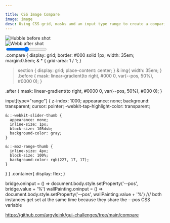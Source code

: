 ```yaml
---

title: CSS Image Compare 
image: image
desc: Using CSS grid, masks and an input type range to create a comparison component. 
---
```



<html-code>
<section class="container">
     <div class="compare">
        <section class="before">
            <img src="/WPP/sampleImages/southern-ring-nebula-before.jpg" alt="Hubble before shot">
        </section>
        <section class="after">
            <img src="/WPP/sampleImages/southern-ring-nebula-after.jpg" alt="Webb after shot">
        </section>
        <input type="range" id="bridge" step="0.1">
    </div>
</section>
</html-code>

<css-code>
.compare {
  display: grid;
  border: #000 solid 1px;
  width: 35em;
  margin:0.5em;
  & * {
    grid-area: 1 / 1;
  }
  
  > section {
    display: grid;
    place-content: center;
  }
  & img{
    width: 35em;
  }
  .before {
    mask: linear-gradient(to right, #000 0, var(--pos, 50%), #0000 0);
  }

  .after {
    mask: linear-gradient(to right, #0000 0, var(--pos, 50%), #000 0);
  }

  input[type="range"] {
    z-index: 1000;
    appearance: none;
    background: transparent;
    cursor: pointer;
    -webkit-tap-highlight-color: transparent;
    
    &::-webkit-slider-thumb {
      appearance: none;
      inline-size: 1px;
      block-size: 105dvb;
      background-color: gray;
    } 
    
    &::-moz-range-thumb {
      inline-size: 4px;
      block-size: 100%;
      background-color: rgb(227, 17, 17);
    }
  }
}
.container{
  display: flex;
}
</css-code>

<js-code>
bridge.oninput = () => document.body.style.setProperty('--pos', bridge.value + '%')
wallPainting.oninput = () => document.body.style.setProperty('--pos', wallPainting.value + '%')
/// both instances get set at the same time because they share the --pos CSS variable 
</js-code>

https://github.com/argyleink/gui-challenges/tree/main/compare